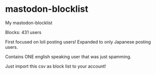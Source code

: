 # mastodon-blocklist
My mastodon-blocklist

Blocks: 431 users

First focused on loli posting users!
Expanded to only Japanese posting users.

Contains ONE english speaking user that was just spamming.

Just import this csv as block list to your account!
